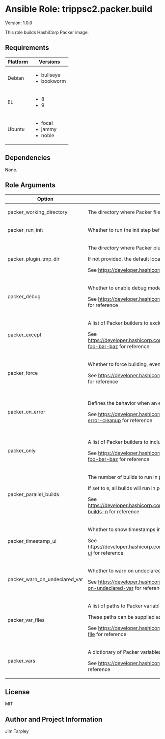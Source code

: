 <!-- BEGIN_ANSIBLE_DOCS -->

# Ansible Role: trippsc2.packer.build
Version: 1.0.0

This role builds HashiCorp Packer image.

## Requirements

| Platform | Versions |
| -------- | -------- |
| Debian | <ul><li>bullseye</li><li>bookworm</li></ul> |
| EL | <ul><li>8</li><li>9</li></ul> |
| Ubuntu | <ul><li>focal</li><li>jammy</li><li>noble</li></ul> |

## Dependencies

None.

## Role Arguments
|Option|Description|Type|Required|Choices|Default|
|---|---|---|---|---|---|
| packer_working_directory | <p>The directory where Packer files are stored.</p> | path | yes |  |  |
| packer_run_init | <p>Whether to run the init step before running the build.</p> | bool | no |  | true |
| packer_plugin_tmp_dir | <p>The directory where Packer plugins are stored temporarily during install.</p><p>If not provided, the default location is used.</p><p>See https://developer.hashicorp.com/packer/docs/configure for reference</p> | path | no |  |  |
| packer_debug | <p>Whether to enable debug mode.</p><p>See https://developer.hashicorp.com/packer/docs/commands/build#debug for reference</p> | bool | no |  | false |
| packer_except | <p>A list of Packer builders to exclude.</p><p>See https://developer.hashicorp.com/packer/docs/commands/build#except-foo-bar-baz for reference</p> | list | no |  |  |
| packer_force | <p>Whether to force building, even if artifacts already exist.</p><p>See https://developer.hashicorp.com/packer/docs/commands/build#force for reference</p> | bool | no |  | false |
| packer_on_error | <p>Defines the behavior when an error occurs.</p><p>See https://developer.hashicorp.com/packer/docs/commands/build#on-error-cleanup for reference</p> | str | no | <ul><li>abort</li><li>cleanup</li><li>run-cleanup-provisioner</li></ul> | cleanup |
| packer_only | <p>A list of Packer builders to include.</p><p>See https://developer.hashicorp.com/packer/docs/commands/build#only-foo-bar-baz for reference</p> | list | no |  |  |
| packer_parallel_builds | <p>The number of builds to run in parallel.</p><p>If set to `0`, all builds will run in parallel.</p><p>See https://developer.hashicorp.com/packer/docs/commands/build#parallel-builds-n for reference</p> | int | no |  | 0 |
| packer_timestamp_ui | <p>Whether to show timestamps in the UI.</p><p>See https://developer.hashicorp.com/packer/docs/commands/build#timestamp-ui for reference</p> | bool | no |  | false |
| packer_warn_on_undeclared_var | <p>Whether to warn on undeclared variables.</p><p>See https://developer.hashicorp.com/packer/docs/commands/build#warn-on-undeclared-var for reference</p> | bool | no |  | false |
| packer_var_files | <p>A list of paths to Packer variable files to include.</p><p>These paths can be supplied as absolute paths.</p><p>See https://developer.hashicorp.com/packer/docs/commands/build#var-file for reference</p> | list | no |  |  |
| packer_vars | <p>A dictionary of Packer variables to include.</p><p>See https://developer.hashicorp.com/packer/docs/commands/build#var for reference</p> | dict | no |  |  |


## License
MIT

## Author and Project Information
Jim Tarpley
<!-- END_ANSIBLE_DOCS -->

